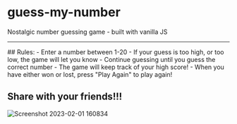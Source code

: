 # guess-my-number
Nostalgic number guessing game - built with vanilla JS
<hr>
## Rules:
- Enter a number between 1-20
- If your guess is too high, or too low, the game will let you know
- Continue guessing until you guess the correct number
- The game will keep track of your high score!
- When you have either won or lost, press "Play Again" to play again!

## Share with your friends!!!


![Screenshot 2023-02-01 160834](https://user-images.githubusercontent.com/114027684/216163991-aa87dba6-05ae-43ae-9681-982f5b7bef86.png)

